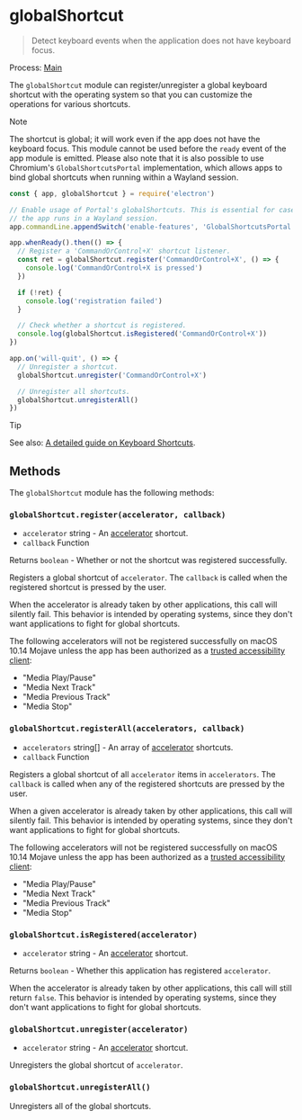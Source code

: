 # globalShortcut

> Detect keyboard events when the application does not have keyboard focus.

Process: [Main](../glossary.md#main-process)

The `globalShortcut` module can register/unregister a global keyboard shortcut
with the operating system so that you can customize the operations for various
shortcuts.

> [!NOTE]
> The shortcut is global; it will work even if the app does
> not have the keyboard focus. This module cannot be used before the `ready`
> event of the app module is emitted.
> Please also note that it is also possible to use Chromium's
> `GlobalShortcutsPortal` implementation, which allows apps to bind global
> shortcuts when running within a Wayland session.

```js
const { app, globalShortcut } = require('electron')

// Enable usage of Portal's globalShortcuts. This is essential for cases when
// the app runs in a Wayland session.
app.commandLine.appendSwitch('enable-features', 'GlobalShortcutsPortal')

app.whenReady().then(() => {
  // Register a 'CommandOrControl+X' shortcut listener.
  const ret = globalShortcut.register('CommandOrControl+X', () => {
    console.log('CommandOrControl+X is pressed')
  })

  if (!ret) {
    console.log('registration failed')
  }

  // Check whether a shortcut is registered.
  console.log(globalShortcut.isRegistered('CommandOrControl+X'))
})

app.on('will-quit', () => {
  // Unregister a shortcut.
  globalShortcut.unregister('CommandOrControl+X')

  // Unregister all shortcuts.
  globalShortcut.unregisterAll()
})
```

> [!TIP]
> See also: [A detailed guide on Keyboard Shortcuts](../tutorial/keyboard-shortcuts.md).

## Methods

The `globalShortcut` module has the following methods:

### `globalShortcut.register(accelerator, callback)`

* `accelerator` string - An [accelerator](../tutorial/keyboard-shortcuts.md#accelerators) shortcut.
* `callback` Function

Returns `boolean` - Whether or not the shortcut was registered successfully.

Registers a global shortcut of `accelerator`. The `callback` is called when
the registered shortcut is pressed by the user.

When the accelerator is already taken by other applications, this call will
silently fail. This behavior is intended by operating systems, since they don't
want applications to fight for global shortcuts.

The following accelerators will not be registered successfully on macOS 10.14 Mojave unless
the app has been authorized as a [trusted accessibility client](https://developer.apple.com/library/archive/documentation/Accessibility/Conceptual/AccessibilityMacOSX/OSXAXTestingApps.html):

* "Media Play/Pause"
* "Media Next Track"
* "Media Previous Track"
* "Media Stop"

### `globalShortcut.registerAll(accelerators, callback)`

* `accelerators` string[] - An array of [accelerator](../tutorial/keyboard-shortcuts.md#accelerators) shortcuts.
* `callback` Function

Registers a global shortcut of all `accelerator` items in `accelerators`. The `callback` is called when any of the registered shortcuts are pressed by the user.

When a given accelerator is already taken by other applications, this call will
silently fail. This behavior is intended by operating systems, since they don't
want applications to fight for global shortcuts.

The following accelerators will not be registered successfully on macOS 10.14 Mojave unless
the app has been authorized as a [trusted accessibility client](https://developer.apple.com/library/archive/documentation/Accessibility/Conceptual/AccessibilityMacOSX/OSXAXTestingApps.html):

* "Media Play/Pause"
* "Media Next Track"
* "Media Previous Track"
* "Media Stop"

### `globalShortcut.isRegistered(accelerator)`

* `accelerator` string - An [accelerator](../tutorial/keyboard-shortcuts.md#accelerators) shortcut.

Returns `boolean` - Whether this application has registered `accelerator`.

When the accelerator is already taken by other applications, this call will
still return `false`. This behavior is intended by operating systems, since they
don't want applications to fight for global shortcuts.

### `globalShortcut.unregister(accelerator)`

* `accelerator` string - An [accelerator](../tutorial/keyboard-shortcuts.md#accelerators) shortcut.

Unregisters the global shortcut of `accelerator`.

### `globalShortcut.unregisterAll()`

Unregisters all of the global shortcuts.
